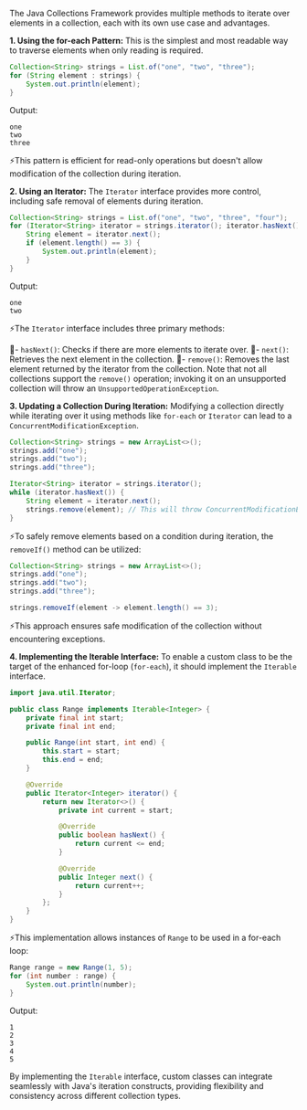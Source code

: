 The Java Collections Framework provides multiple methods to iterate over elements in a collection, each with its own use case and advantages.

**1. Using the for-each Pattern:**
This is the simplest and most readable way to traverse elements when only reading is required.


```java
Collection<String> strings = List.of("one", "two", "three");
for (String element : strings) {
    System.out.println(element);
}
```

Output:
```
one
two
three
```

⚡This pattern is efficient for read-only operations but doesn't allow modification of the collection during iteration.

**2. Using an Iterator:**
The `Iterator` interface provides more control, including safe removal of elements during iteration.


```java
Collection<String> strings = List.of("one", "two", "three", "four");
for (Iterator<String> iterator = strings.iterator(); iterator.hasNext();) {
    String element = iterator.next();
    if (element.length() == 3) {
        System.out.println(element);
    }
}
```
Output:
```
one
two
```

⚡The `Iterator` interface includes three primary methods:

📌- `hasNext()`: Checks if there are more elements to iterate over.
📌- `next()`: Retrieves the next element in the collection.
📌- `remove()`: Removes the last element returned by the iterator from the collection. Note that not all collections support the `remove()` operation; invoking it on an unsupported collection will throw an `UnsupportedOperationException`.

**3. Updating a Collection During Iteration:**
Modifying a collection directly while iterating over it using methods like `for-each` or `Iterator` can lead to a `ConcurrentModificationException`.


```java
Collection<String> strings = new ArrayList<>();
strings.add("one");
strings.add("two");
strings.add("three");

Iterator<String> iterator = strings.iterator();
while (iterator.hasNext()) {
    String element = iterator.next();
    strings.remove(element); // This will throw ConcurrentModificationException
}
```

⚡To safely remove elements based on a condition during iteration, the `removeIf()` method can be utilized:


```java
Collection<String> strings = new ArrayList<>();
strings.add("one");
strings.add("two");
strings.add("three");

strings.removeIf(element -> element.length() == 3);
```

⚡This approach ensures safe modification of the collection without encountering exceptions.

**4. Implementing the Iterable Interface:**
To enable a custom class to be the target of the enhanced for-loop (`for-each`), it should implement the `Iterable` interface.


```java
import java.util.Iterator;

public class Range implements Iterable<Integer> {
    private final int start;
    private final int end;

    public Range(int start, int end) {
        this.start = start;
        this.end = end;
    }

    @Override
    public Iterator<Integer> iterator() {
        return new Iterator<>() {
            private int current = start;

            @Override
            public boolean hasNext() {
                return current <= end;
            }

            @Override
            public Integer next() {
                return current++;
            }
        };
    }
}
```

⚡This implementation allows instances of `Range` to be used in a for-each loop:


```java
Range range = new Range(1, 5);
for (int number : range) {
    System.out.println(number);
}
```

Output:
```
1
2
3
4
5
```

By implementing the `Iterable` interface, custom classes can integrate seamlessly with Java's iteration constructs, providing flexibility and consistency across different collection types.
